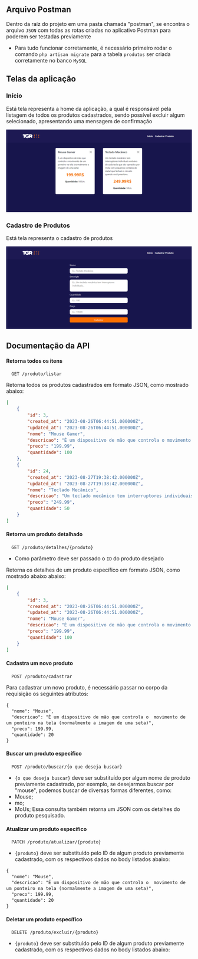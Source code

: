 
## Arquivo Postman

Dentro da raíz do projeto em uma pasta chamada "postman", se encontra o arquivo `JSON` com todas as rotas criadas no aplicativo Postman para poderem ser testadas previamente

- Para tudo funcionar corretamente, é necessário primeiro rodar o comando `php artisan migrate` para a tabela `produtos` ser criada corretamente no banco `MySQL`

## Telas da aplicação

### Início

Está tela representa a home da aplicação, a qual é responsável pela listagem de todos os produtos cadastrados, sendo possível excluir 
algum selecionado, apresentando uma mensagem de confirmação

<img src="/public/img/inicio.png" alt="tela inicial da aplicação com a listagem de produtos"/>

### Cadastro de Produtos

Está tela representa o cadastro de produtos

<img src="/public/img/cadastrar-produtos.png" alt="tela inicial da aplicação com a listagem de produtos"/>

## Documentação da API

#### Retorna todos os itens

```http
  GET /produto/listar
```
Retorna todos os produtos cadastrados em formato JSON, como mostrado abaixo:
```json
[
    {
        "id": 3,
        "created_at": "2023-08-26T06:44:51.000000Z",
        "updated_at": "2023-08-26T06:44:51.000000Z",
        "nome": "Mouse Gamer",
        "descricao": "É um dispositivo de mão que controla o movimento de um ponteiro na tela (normalmente a imagem de uma seta)",
        "preco": "199.99",
        "quantidade": 100
    },
    {
        "id": 24,
        "created_at": "2023-08-27T19:38:42.000000Z",
        "updated_at": "2023-08-27T19:38:42.000000Z",
        "nome": "Teclado Mecânico",
        "descricao": "Um teclado mecânico tem interruptores individuais embaixo de cada tecla que são operados por mola com pequenos contatos de metal que fecham o circuito quando você pressiona.",
        "preco": "249.99",
        "quantidade": 50
    }
]
```

#### Retorna um produto detalhado

```http
  GET /produto/detalhes/{produto}
```

- Como parâmetro deve ser passado o `ID` do produto desejado

Retorna os detalhes de um produto específico em formato JSON, como mostrado abaixo abaixo:
```json
[
    {
        "id": 3,
        "created_at": "2023-08-26T06:44:51.000000Z",
        "updated_at": "2023-08-26T06:44:51.000000Z",
        "nome": "Mouse Gamer",
        "descricao": "É um dispositivo de mão que controla o movimento de um ponteiro na tela (normalmente a imagem de uma seta)",
        "preco": "199.99",
        "quantidade": 100
    }
]
```

#### Cadastra um novo produto

```http
  POST /produto/cadastrar
```
Para cadastrar um novo produto, é necessário passar no corpo da requisição os seguintes atributos:

```
{
  "nome": "Mouse",
  "descricao": "É um dispositivo de mão que controla o  movimento de um ponteiro na tela (normalmente a imagem de uma seta)",
  "preco": 199.99,
  "quantidade": 20
}
```

#### Buscar um produto específico

```http
  POST /produto/buscar/{o que deseja buscar}
```

- `{o que deseja buscar}` deve ser substituído por algum nome de produto previamente cadastrado, por exemplo, se desejarmos buscar por "mouse", podemos buscar de diversas formas diferentes, como:
- Mouse;
- mo;
- MoUs;
Essa consulta também retorna um JSON com os detalhes do produto pesquisado.

#### Atualizar um produto específico

```http
  PATCH /produto/atualizar/{produto}
```
- `{produto}` deve ser substituído pelo ID de algum produto previamente cadastrado, com os respectivos dados no body listados abaixo:

```
{
  "nome": "Mouse",
  "descricao": "É um dispositivo de mão que controla o  movimento de um ponteiro na tela (normalmente a imagem de uma seta)",
  "preco": 199.99,
  "quantidade": 20
}
```

#### Deletar um produto específico

```http
  DELETE /produto/excluir/{produto}
```
- `{produto}` deve ser substituído pelo ID de algum produto previamente cadastrado, com os respectivos dados no body listados abaixo:
